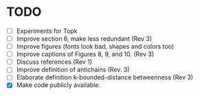 TODO
====

- [ ] Experiments for Topk
- [ ] Improve section 6, make less redundant (Rev 3)
- [ ] Improve figures (fonts look bad, shapes and colors too)
- [ ] Improve captions of Figures 8, 9, and 10. (Rev 3)
- [ ] Discuss references (Rev 1)
- [ ] Improve definition of antichains (Rev. 3)
- [ ] Elaborate definition k-bounded-distance betweenness (Rev 3)
- [X] Make code publicly available.
